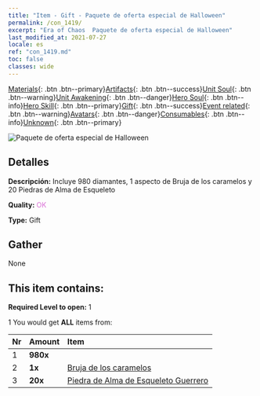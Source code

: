 ```yaml
---
title: "Item - Gift - Paquete de oferta especial de Halloween"
permalink: /con_1419/
excerpt: "Era of Chaos  Paquete de oferta especial de Halloween"
last_modified_at: 2021-07-27
locale: es
ref: "con_1419.md"
toc: false
classes: wide
---
```

 [Materials](/ItemsES/){: .btn .btn--primary}[Artifacts](/ItemsES/Artifacts/){: .btn .btn--success}[Unit Soul](/ItemsES/UnitSoul/){: .btn .btn--warning}[Unit Awakening](/ItemsES/UnitAwakening/){: .btn .btn--danger}[Hero Soul](/ItemsES/HeroSoul/){: .btn .btn--info}[Hero Skill](/ItemsES/HeroSkill/){: .btn .btn--primary}[Gift](/ItemsES/Gift/){: .btn .btn--success}[Event related](/ItemsES/Events/){: .btn .btn--warning}[Avatars](/ItemsES/Avatars/){: .btn .btn--danger}[Consumables](/ItemsES/Consumables/){: .btn .btn--info}[Unknown](/ItemsES/Unknown/){: .btn .btn--primary}

 ![Paquete de oferta especial de Halloween](/images/t/i_907033.png)

## Detalles
 **Descripción:** Incluye 980 diamantes, 1 aspecto de Bruja de los caramelos y 20 Piedras de Alma de Esqueleto

 **Quality:** <span style="color: #DA70D6">OK</span>

 **Type:** Gift

## Gather

  None

## This item contains:

 **Required Level to open:** 1

 1 You would get **ALL** items  from:

  | Nr | Amount |     Item    |
  |:---|:-------|:------------|
  | 1 |  **980x** | <i class="fas fa-gem"/> |  | 
  | 2 |  **1x** | [Bruja de los caramelos](/ItemsES/con_1053/) |  | 
  | 3 |  **20x** | [Piedra de Alma de Esqueleto Guerrero](/ItemsES/unt_297/) |  | 

